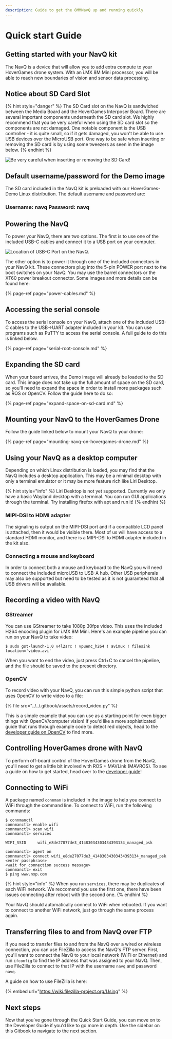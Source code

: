```yaml
---
description: Guide to get the 8MMNavQ up and running quickly
---
```


# Quick start Guide

## Getting started with your NavQ kit

The NavQ is a device that will allow you to add extra compute to your HoverGames drone system. With an i.MX 8M Mini processor, you will be able to reach new boundaries of vision and sensor data processing.

## Notice about SD Card Slot

{% hint style="danger" %}
The SD Card slot on the NavQ is sandwiched between the Media Board and the HoverGames Interposer Board. There are several important components underneath the SD card slot. We highly recommend that you be very careful when using the SD card slot so the components are not damaged. One notable component is the USB controller - it is quite small, so if it gets damaged, you won't be able to use USB devices over the MicroUSB port. One way to be safe when inserting or removing the SD card is by using some tweezers as seen in the image below.
{% endhint %}

![Be very careful when inserting or removing the SD Card!](../../.gitbook/assets/sdcard.png)

## Default username/password for the Demo image

The SD card included in the NavQ kit is preloaded with our HoverGames-Demo Linux distribution. The default username and password are:

### Username: navq Password: navq

## Powering the NavQ

To power your NavQ, there are two options. The first is to use one of the included USB-C cables and connect it to a USB port on your computer.

![Location of USB-C Port on the NavQ.](../../.gitbook/assets/778d7542-7865-44b6-8777-087ba2da9596_1_105_c.jpeg)

The other option is to power it through one of the included connectors in your NavQ kit. These connectors plug into the 5-pin POWER port next to the boot switches on your NavQ. You may use the barrel connectors or the XT60 power breakout connector. Some images and more details can be found here:

{% page-ref page="power-cables.md" %}

## Accessing the serial console

To access the serial console on your NavQ, attach one of the included USB-C cables to the USB-&gt;UART adapter included in your kit. You can use programs such as PuTTY to access the serial console. A full guide to do this is linked below.

{% page-ref page="serial-root-console.md" %}

## Expanding the SD card

When your board arrives, the Demo image will already be loaded to the SD card. This image does not take up the full amount of space on the SD card, so you'll need to expand the space in order to install more packages such as ROS or OpenCV. Follow the guide here to do so:

{% page-ref page="expand-space-on-sd-card.md" %}

## Mounting your NavQ to the HoverGames Drone

Follow the guide linked below to mount your NavQ to your drone:

{% page-ref page="mounting-navq-on-hovergames-drone.md" %}

## Using your NavQ as a desktop computer

Depending on which Linux distribution is loaded, you may find that the NavQ includes a desktop application. This may be a minimal desktop with only a terminal emulator or it may be more feature rich like Liri Desktop. 

{% hint style="info" %}
Liri Desktop is not yet supported. Currently we only have a basic Wayland desktop with a terminal. You can run GUI applications through the terminal. Try installing firefox with apt and run it!
{% endhint %}

### MIPI-DSI to HDMI adapter

The signaling is output on the MIPI-DSI port and if a compatible LCD panel is attached, then it would be visible there. Most of us will have access to a standard HDMI monitor, and there is a MIPI-DSI to HDMI adapter included in the kit also.  

### Connecting a mouse and keyboard

In order to connect both a mouse and keyboard to the NavQ you will need to connect the included microUSB to USB-A hub.  Other USB peripherals may also be supported but need to be tested as it is not guaranteed that all USB drivers will be available.

## Recording a video with NavQ

### GStreamer

You can use GStreamer to take 1080p 30fps video. This uses the included H264 encoding plugin for i.MX 8M Mini. Here's an example pipeline you can run on your NavQ to take video:

```text
$ sudo gst-launch-1.0 v4l2src ! vpuenc_h264 ! avimux ! filesink location='video.avi'
```

When you want to end the video, just press Ctrl+C to cancel the pipeline, and the file should be saved to the present directory.

### OpenCV

To record video with your NavQ, you can run this simple python script that uses OpenCV to write video to a file:

{% file src="../../.gitbook/assets/record\_video.py" %}

This is a simple example that you can use as a starting point for even bigger things with OpenCV/computer vision! If you'd like a more sophisticated guide that runs through example code to detect red objects, head to the [developer guide on OpenCV](../../navq-developer-guide/software-support/opencv.md) to find more.

## Controlling HoverGames drone with NavQ

To perform off-board control of the HoverGames drone from the NavQ, you'll need to get a little bit involved with ROS + MAVLink \(MAVROS\). To see a guide on how to get started, head over to the [developer guide](../../navq-developer-guide/software-support/untitled/)!

## Connecting to WiFi

A package named `connman` is included in the image to help you connect to WiFi through the command line. To connect to WiFi, run the following commands:

```text
$ connmanctl
connmanctl> enable wifi
connmanctl> scan wifi
connmanctl> services

WIFI_SSID     wifi_e8de27077de3_41483034303434393134_managed_psk

connmanctl> agent on
connmanctl> connect wifi_e8de27077de3_41483034303434393134_managed_psk
<enter passphrase>
<wait for connection success message>
connmanctl> exit
$ ping www.nxp.com
```

{% hint style="info" %}
When you run `services`, there may be duplicates of each WiFi network. We reccomend you use the first one, there have been issues connecting after reboot with the second one.
{% endhint %}

Your NavQ should automatically connect to WiFi when rebooted. If you want to connect to another WiFi network, just go through the same process again.

## Transferring files to and from NavQ over FTP

If you need to transfer files to and from the NavQ over a wired or wireless connection, you can use FileZilla to access the NavQ's FTP server. First, you'll want to connect the NavQ to your local network \(WiFi or Ethernet\) and run `ifconfig` to find the IP address that was assigned to your NavQ. Then, use FileZilla to connect to that IP with the username `navq` and password `navq`. 

A guide on how to use FileZilla is here:

{% embed url="https://wiki.filezilla-project.org/Using" %}

## Next steps

Now that you've gone through the Quick Start Guide, you can move on to the Developer Guide if you'd like to go more in depth. Use the sidebar on this Gitbook to navigate to the next section.

